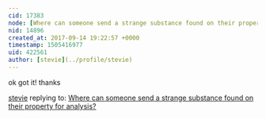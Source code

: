 ```yaml
---
cid: 17383
node: [Where can someone send a strange substance found on their property for analysis?](../notes/bbutler/09-14-2017/where-can-someone-send-a-strange-substance-found-on-their-property-for-analysis)
nid: 14896
created_at: 2017-09-14 19:22:57 +0000
timestamp: 1505416977
uid: 422561
author: [stevie](../profile/stevie)
---
```


ok got it! thanks

[stevie](../profile/stevie) replying to: [Where can someone send a strange substance found on their property for analysis?](../notes/bbutler/09-14-2017/where-can-someone-send-a-strange-substance-found-on-their-property-for-analysis)


